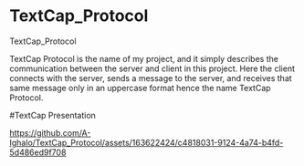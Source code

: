 # TextCap_Protocol
TextCap_Protocol

TextCap Protocol is the name of my project, and it simply describes the communication between the server and client in this project. Here the client connects with the server, sends a message to the server, and receives that same message only in an uppercase format hence the name TextCap Protocol. 

#TextCap Presentation

https://github.com/A-Ighalo/TextCap_Protocol/assets/163622424/c4818031-9124-4a74-b4fd-5d486ed9f708

